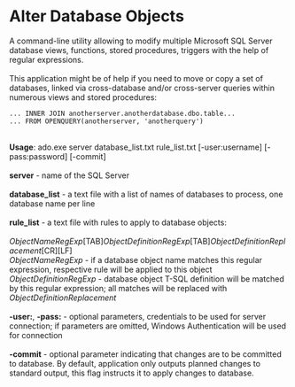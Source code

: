 # Alter Database Objects
A command-line utility allowing to modify multiple Microsoft SQL Server database views, functions, stored procedures, triggers with the help of regular expressions.\
\
This application might be of help if you need to move or copy a set of databases, linked via cross-database and/or cross-server queries within numerous views and stored procedures:
```
... INNER JOIN anotherserver.anotherdatabase.dbo.table...
... FROM OPENQUERY(anotherserver, 'anotherquery')
```
\
**Usage**: ado.exe server database_list.txt rule_list.txt [-user:username] [-pass:password] [-commit]\
\
**server** - name of the SQL Server\
\
**database_list** - a text file with a list of names of databases to process, one database name per line\
\
**rule_list** - a text file with rules to apply to database objects:\
\
*ObjectNameRegExp*[TAB]*ObjectDefinitionRegExp*[TAB]*ObjectDefinitionReplacement*[CR][LF]\
*ObjectNameRegExp* - if a database object name matches this regular expression, respective rule will be applied to this object\
*ObjectDefinitionRegExp* - database object T-SQL definition will be matched by this regular expression; all matches will be replaced with *ObjectDefinitionReplacement*\
\
**-user:**, **-pass:** - optional parameters, credentials to be used for server connection; if parameters are omitted, Windows Authentication will be used for connection\
\
**-commit** - optional parameter indicating that changes are to be committed to database. By default, application only outputs planned changes to standard output, this flag instructs it to apply changes to database.
